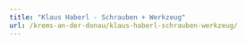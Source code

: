 ```yaml
---
title: "Klaus Haberl - Schrauben + Werkzeug"
url: /krems-an-der-donau/klaus-haberl-schrauben-werkzeug/
---
```

